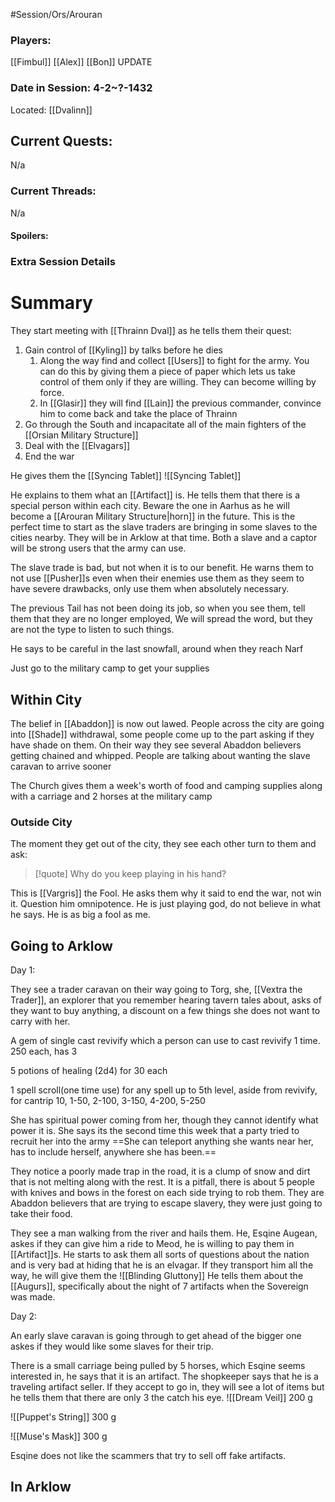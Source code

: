 #Session/Ors/Arouran 

### Players:
[[Fimbul]]
[[Alex]]
[[Bon]]
UPDATE
### Date in Session:  4-2~?-1432
Located: [[Dvalinn]]
## Current Quests: 
N/a
### Current Threads:
N/a
#### Spoilers:

### Extra Session Details


# Summary

They start meeting with [[Thrainn Dval]] as he tells them their quest:

1. Gain control of [[Kyling]] by talks before he dies 
	1. Along the way find and collect [[Users]] to fight for the army. You can do this by giving them a piece of paper which lets us take control of them only if they are willing. They can become willing by force. 
	2. In [[Glasir]] they will find [[Lain]] the previous commander, convince him to come back and take the place of Thrainn 
2. Go through the South and incapacitate all of the main fighters of the [[Orsian Military Structure]]
3. Deal with the [[Elvagars]]
4. End the war 

He gives them the [[Syncing Tablet]] 
![[Syncing Tablet]]

He explains to them what an [[Artifact]] is. 
He tells them that there is a special person within each city. Beware the one in Aarhus as he will become a [[Arouran Military Structure|horn]] in the future. 
This is the perfect time to start as the slave traders are bringing in some slaves to the cities nearby. They will be in Arklow at that time. Both a slave and a captor will be strong users that the army can use. 

The slave trade is bad, but not when it is to our benefit. 
He warns them to not use [[Pusher]]s even when their enemies use them as they seem to have severe drawbacks, only use them when absolutely necessary. 

The previous Tail has not been doing its job, so when you see them, tell them that they are no longer employed, We will spread the word, but they are not the type to listen to such things. 

He says to be careful in the last snowfall, around when they reach Narf 

Just go to the military camp to get your supplies 

## Within City 

The belief in [[Abaddon]] is now out lawed. People across the city are going into [[Shade]] withdrawal, some people come up to the part asking if they have shade on them. 
On their way they see several Abaddon believers getting chained and whipped. People are talking about wanting the slave caravan to arrive sooner 

The Church gives them a week's worth of food and camping supplies along with a carriage and 2 horses at the military camp 


### Outside City

The moment they get out of the city, they see each other turn to them and ask:

> [!quote] 
> Why do you keep playing in his hand?

This is [[Vargris]] the Fool. He asks them why it said to end the war, not win it. Question him omnipotence. He is just playing god, do not believe in what he says. He is as big a fool as me.


## Going to Arklow 

Day 1:

They see a trader caravan on their way going to Torg, she, [[Vextra the Trader]], an explorer that you remember hearing tavern tales about, asks of they want to buy anything, a discount on a few things she does not want to carry with her. 

A gem of single cast revivify which a person can use to cast revivify 1 time. 250 each, has 3

5 potions of healing (2d4) for 30 each

1 spell scroll(one time use) for any spell up to 5th level, aside from revivify, for cantrip 10, 1-50, 2-100, 3-150, 4-200, 5-250

She has spiritual power coming from her, though they cannot identify what power it is.
She says its the second time this week that a party tried to recruit her into the army 
==She can teleport anything she wants near her, has to include herself, anywhere she has been.==



They notice a poorly made trap in the road, it is a clump of snow and dirt that is not melting along with the rest. It is a pitfall, there is about 5 people with knives and bows in the forest on each side trying to rob them. They are Abaddon believers that are trying to escape slavery, they were just going to take their food. 


They see a man walking from the river and hails them. He, Esqine Augean, askes if they can give him a ride to Meod, he is willing to pay them in [[Artifact]]s. He starts to ask them all sorts of questions about the nation and is very bad at hiding that he is an elvagar. If they transport him all the way, he will give them the ![[Blinding Gluttony]]
He tells them about the [[Augurs]], specifically about the night of 7 artifacts when the Sovereign was made. 


Day 2:

An early slave caravan is going through to get ahead of the bigger one askes if they would like some slaves for their trip.

There is a small carriage being pulled by 5 horses, which Esqine seems interested in, he says that it is an artifact. The shopkeeper says that he is a traveling artifact seller. If they accept to go in, they will see a lot of items but he tells them that there are only 3 the catch his eye. 
![[Dream Veil]]
200 g

![[Puppet's String]]
300 g

![[Muse's Mask]]
300 g

Esqine does not like the scammers that try to sell off fake artifacts. 


## In Arklow 

